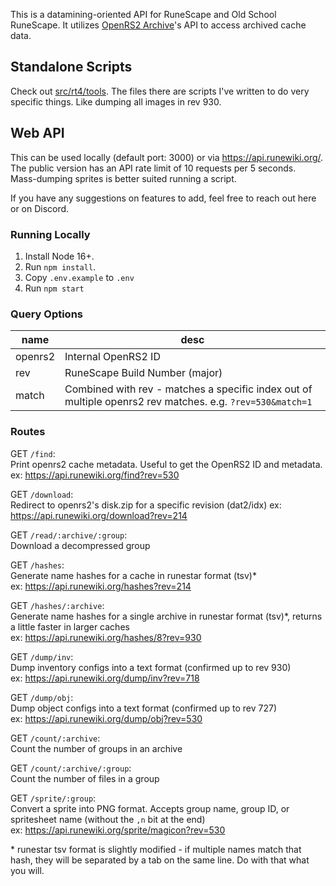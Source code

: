 This is a datamining-oriented API for RuneScape and Old School RuneScape.
It utilizes [OpenRS2 Archive](https://archive.openrs2.org/)'s API to access archived cache data.

## Standalone Scripts

Check out [src/rt4/tools](./src/rt4/tools). The files there are scripts I've written to do very specific things. Like dumping all images in rev 930.

## Web API

This can be used locally (default port: 3000) or via https://api.runewiki.org/. The public version has an API rate limit of 10 requests per 5 seconds.  
Mass-dumping sprites is better suited running a script.

If you have any suggestions on features to add, feel free to reach out here or on Discord.

### Running Locally

1. Install Node 16+.
2. Run `npm install`.
3. Copy `.env.example` to `.env`
4. Run `npm start`

### Query Options

|name|desc|
|-|-|
|openrs2|Internal OpenRS2 ID|
|rev|RuneScape Build Number (major)|
|match|Combined with rev - matches a specific index out of multiple openrs2 rev matches. e.g. `?rev=530&match=1`

### Routes

GET `/find`:  
Print openrs2 cache metadata. Useful to get the OpenRS2 ID and metadata.
ex: https://api.runewiki.org/find?rev=530

GET `/download`:  
Redirect to openrs2's disk.zip for a specific revision (dat2/idx)
ex: https://api.runewiki.org/download?rev=214

GET `/read/:archive/:group`:  
Download a decompressed group

GET `/hashes`:  
Generate name hashes for a cache in runestar format (tsv)*  
ex: https://api.runewiki.org/hashes?rev=214

GET `/hashes/:archive`:  
Generate name hashes for a single archive in runestar format (tsv)*, returns a little faster in larger caches  
ex: https://api.runewiki.org/hashes/8?rev=930

GET `/dump/inv`:  
Dump inventory configs into a text format (confirmed up to rev 930)  
ex: https://api.runewiki.org/dump/inv?rev=718

GET `/dump/obj`:  
Dump object configs into a text format (confirmed up to rev 727)  
ex: https://api.runewiki.org/dump/obj?rev=530

GET `/count/:archive`:  
Count the number of groups in an archive

GET `/count/:archive/:group`:  
Count the number of files in a group

GET `/sprite/:group`:  
Convert a sprite into PNG format. Accepts group name, group ID, or spritesheet name (without the `,n` bit at the end)  
ex: https://api.runewiki.org/sprite/magicon?rev=530

\* runestar tsv format is slightly modified - if multiple names match that hash, they will be separated by a tab on the same line. Do with that what you will.
